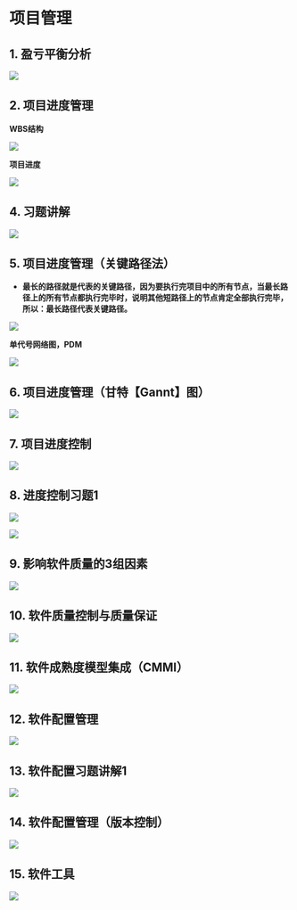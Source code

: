 # 项目管理

## 1. 盈亏平衡分析

![](https://gitee.com/YunboCheng/image-bad/raw/master/imgs/202507201358844.png)



## 2. 项目进度管理

**WBS结构**

![](https://gitee.com/YunboCheng/image-bad/raw/master/imgs/202507201402006.png)

**项目进度**

![](https://gitee.com/YunboCheng/image-bad/raw/master/imgs/202507201420515.png)



## 4. 习题讲解

![](https://gitee.com/YunboCheng/image-bad/raw/master/imgs/202507201421118.png)



## 5. 项目进度管理（关键路径法）

- **最长的路径就是代表的关键路径，因为要执行完项目中的所有节点，当最长路径上的所有节点都执行完毕时，说明其他短路径上的节点肯定全部执行完毕，所以：最长路径代表关键路径。**

![](https://gitee.com/YunboCheng/image-bad/raw/master/imgs/202507201434299.png)

**单代号网络图，PDM**

![](https://gitee.com/YunboCheng/image-bad/raw/master/imgs/202507201432396.png)



## 6. 项目进度管理（甘特【Gannt】图）

![](https://gitee.com/YunboCheng/image-bad/raw/master/imgs/202507201438047.png)



## 7. 项目进度控制

![](https://gitee.com/YunboCheng/image-bad/raw/master/imgs/202507201444549.png)



## 8. 进度控制习题1

![](https://gitee.com/YunboCheng/image-bad/raw/master/imgs/202507201452282.png)

![](https://gitee.com/YunboCheng/image-bad/raw/master/imgs/202507201452731.png)



## 9. 影响软件质量的3组因素

![](https://gitee.com/YunboCheng/image-bad/raw/master/imgs/202507201457754.png)



## 10. 软件质量控制与质量保证

![](https://gitee.com/YunboCheng/image-bad/raw/master/imgs/202507201459859.png)



## 11. 软件成熟度模型集成（CMMI）

![](https://gitee.com/YunboCheng/image-bad/raw/master/imgs/202507201502808.png)



## 12. 软件配置管理

![](https://gitee.com/YunboCheng/image-bad/raw/master/imgs/202507201504147.png)



## 13. 软件配置习题讲解1

![](https://gitee.com/YunboCheng/image-bad/raw/master/imgs/202507201505280.png)



## 14. 软件配置管理（版本控制）

![](https://gitee.com/YunboCheng/image-bad/raw/master/imgs/202507201518226.png)



## 15. 软件工具

![](https://gitee.com/YunboCheng/image-bad/raw/master/imgs/202507201521853.png)

